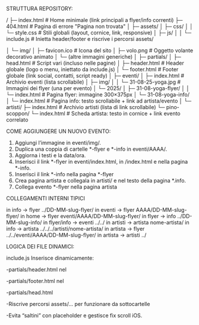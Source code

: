 STRUTTURA REPOSITORY:

/
├─ index.html                      # Home minimale (link principali a flyer/info correnti)
├─ 404.html                        # Pagina di errore "Pagina non trovata"
│
├─ assets/
│  ├─ css/
│  │  └─ style.css                 # Stili globali (layout, cornice, link, responsive)
│  ├─ js/
│  │  └─ include.js                # Inietta header/footer e riscrive i percorsi assets/

│  └─ img/
│     ├─ favicon.ico               # Icona del sito
│     ├─ volo.png                  # Oggetto volante decorativo animato
│     └─ (altre immagini generiche)
│
├─ partials/
│  ├─ head.html                    # Script vari (incluso nelle pagine)
│  ├─ header.html                  # Header globale (logo o menu, iniettato da include.js)
│  └─ footer.html                  # Footer globale (link social, contatti, script ready)
│
├─ eventi/
│  ├─ index.html                   # Archivio eventi (lista scrollabile)
│  ├─ img/
│  │  └─ 31-08-25-yoga.jpg         # Immagini dei flyer (una per evento)
│  └─ 2025/
│     ├─ 31-08-yoga-flyer/
│     │  └─ index.html             # Pagina flyer: immagine 300×375px
│     └─ 31-08-yoga-info/
│        └─ index.html             # Pagina info: testo scrollabile + link ad artista/evento
│
└─ artisti/
   ├─ index.html                   # Archivio artisti (lista di link scrollabile)
   └─ pino-scoppon/
      └─ index.html                # Scheda artista: testo in cornice + link evento correlato


COME AGGIUNGERE UN NUOVO EVENTO:

1. Aggiungi l’immagine in eventi/img/.
2. Duplica una coppia di cartelle *-flyer e *-info in eventi/AAAA/.
3. Aggiorna i testi e la data/ora.
4. Inserisci il link *-flyer in eventi/index.html, in /index.html e nella pagina *-info.
5. Inserisci il link *-info nella pagina *-flyer
6. Crea pagina artista e collegala in artisti/ e nel testo della pagina *.info.
7. Collega evento *-flyer nella pagina artista

COLLEGAMENTI INTERNI TIPICI

in info → flyer	../DD-MM-slug-flyer/
in eventi → flyer   AAAA/DD-MM-slug-flyer/
in home → flyer   eventi/AAAA/DD-MM-slug-flyer/
in flyer → info	../DD-MM-slug-info/
in flyer/info → eventi	../../
in artisti → artista nome-artista/
in info → artista	../../../artisti/nome-artista/
in artista → flyer	../../eventi/AAAA/DD-MM-slug-flyer/
in artista → artisti	../

LOGICA DEI FILE DINAMICI:

include.js
Inserisce dinamicamente:

-partials/header.html nel <div id="header">

-partials/footer.html nel <div id="footer">

-partials/head.html 

-Riscrive percorsi assets/... per funzionare da sottocartelle

-Evita “saltini” con placeholder e gestisce fix scroll iOS.

